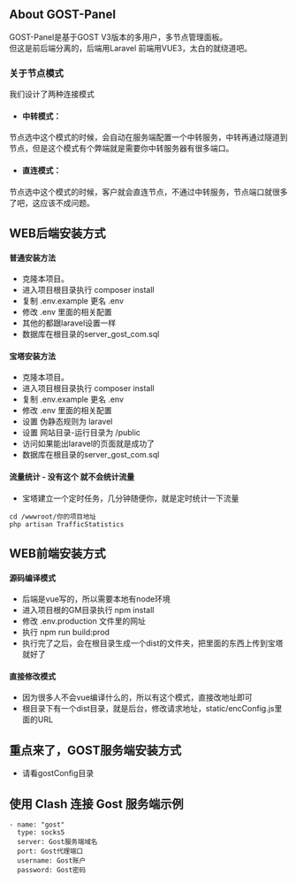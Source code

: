 
## About GOST-Panel

GOST-Panel是基于GOST V3版本的多用户，多节点管理面板。  
但这是前后端分离的，后端用Laravel 前端用VUE3，太白的就绕道吧。

### 关于节点模式
我们设计了两种连接模式  
- #### 中转模式：  
节点选中这个模式的时候，会自动在服务端配置一个中转服务，中转再通过隧道到节点，但是这个模式有个弊端就是需要你中转服务器有很多端口。
- #### 直连模式：  
节点选中这个模式的时候，客户就会直连节点，不通过中转服务，节点端口就很多了吧，这应该不成问题。



## WEB后端安装方式
#### 普通安装方法
- 克隆本项目。
- 进入项目根目录执行 composer install
- 复制 .env.example 更名 .env
- 修改 .env 里面的相关配置
- 其他的都跟laravel设置一样
- 数据库在根目录的server_gost_com.sql
  
#### 宝塔安装方法
- 克隆本项目。
- 进入项目根目录执行 composer install
- 复制 .env.example 更名 .env
- 修改 .env 里面的相关配置
- 设置 伪静态规则为 laravel
- 设置 网站目录-运行目录为 /public
- 访问如果能出laravel的页面就是成功了
- 数据库在根目录的server_gost_com.sql
  
#### 流量统计 - 没有这个 就不会统计流量
- 宝塔建立一个定时任务，几分钟随便你，就是定时统计一下流量
```
cd /wwwroot/你的项目地址
php artisan TrafficStatistics
```
  
  
  
## WEB前端安装方式
#### 源码编译模式
- 后端是vue写的，所以需要本地有node环境
- 进入项目根的GM目录执行 npm install
- 修改 .env.production 文件里的网址
- 执行 npm run build:prod
- 执行完了之后，会在根目录生成一个dist的文件夹，把里面的东西上传到宝塔就好了


#### 直接修改模式
- 因为很多人不会vue编译什么的，所以有这个模式，直接改地址即可
- 根目录下有一个dist目录，就是后台，修改请求地址，static/encConfig.js里面的URL
  
  
  
## 重点来了，GOST服务端安装方式
- 请看gostConfig目录
  
  
  
## 使用 Clash 连接 Gost 服务端示例
```
- name: "gost"
  type: socks5
  server: Gost服务端域名
  port: Gost代理端口
  username: Gost账户
  password: Gost密码
```



